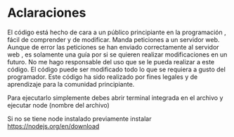 # Aclaraciones
El código está hecho de cara a un público principiante en la programación , fácil de comprender y de modificar.
Manda peticiones a un servidor web.
Aunque de error las peticiones se han enviado correctamente al servidor web , es solamente una guía por si se quieren realizar modificaciones en un futuro.
No me hago responsable del uso que se le pueda realizar a este código.
El código puede ser modificado todo lo que se requiera a gusto del programador.
Este código ha sido realizado por fines legales y de aprendizaje para la comunidad principiante.

Para ejecutarlo simplemente debes abrir terminal integrada en el archivo y ejecutar node (nombre del archivo)

Si no se tiene node instalado previamente instalar https://nodejs.org/en/download
